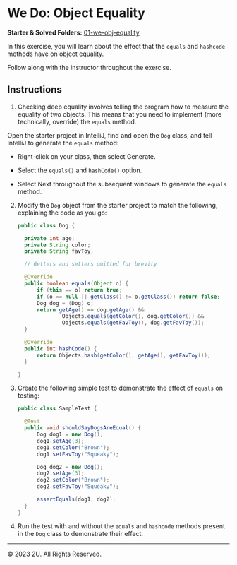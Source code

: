 # We Do: Object Equality

**Starter & Solved Folders:** [01-we-obj-equality](./)

In this exercise, you will learn about the effect that the `equals` and `hashcode` methods have on object equality.

Follow along with the instructor throughout the exercise.

## Instructions

1. Checking deep equality involves telling the program how to measure the equality of two objects. This means that you need to implement (more technically, override) the `equals` method.

Open the starter project in IntelliJ, find and open the `Dog` class, and tell IntelliJ to generate the `equals` method:

- Right-click on your class, then select Generate.

- Select the `equals()` and `hashCode()` option.

- Select Next throughout the subsequent windows to generate the `equals` method.

2. Modify the `Dog` object from the starter project to match the following, explaining the code as you go:

    ```java
    public class Dog {

      private int age;
      private String color;
      private String favToy;

      // Getters and setters omitted for brevity

      @Override
      public boolean equals(Object o) {
          if (this == o) return true;
          if (o == null || getClass() != o.getClass()) return false;
          Dog dog = (Dog) o;
          return getAge() == dog.getAge() &&
                  Objects.equals(getColor(), dog.getColor()) &&
                  Objects.equals(getFavToy(), dog.getFavToy());
      }

      @Override
      public int hashCode() {
          return Objects.hash(getColor(), getAge(), getFavToy());
      }

    }
    ```

3. Create the following simple test to demonstrate the effect of `equals` on testing:

    ```java
    public class SampleTest {

      @Test
      public void shouldSayDogsAreEqual() {
          Dog dog1 = new Dog();
          dog1.setAge(3);
          dog1.setColor("Brown");
          dog1.setFavToy("Squeaky");

          Dog dog2 = new Dog();
          dog2.setAge(3);
          dog2.setColor("Brown");
          dog2.setFavToy("Squeaky");

          assertEquals(dog1, dog2);
      }
    }
    ```

4. Run the test with and without the `equals` and `hashcode` methods present in the `Dog` class to demonstrate their effect.

---

© 2023 2U. All Rights Reserved.
